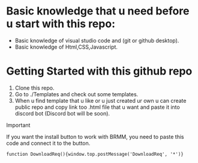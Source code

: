 # Basic knowledge that u need before u start with this repo:

- Basic knowledge of visual studio code and (git or github desktop).
- Basic knowledge of Html,CSS,Javascript.

# Getting Started with this github repo

1. Clone this repo.
2. Go to ./Templates and check out some templates.
3. When u find template that u like or u just created ur own u can create public repo and copy link too .html file that u want and paste it into discord bot (Discord bot will be soon).

> [!IMPORTANT]
> If you want the install button to work with BRMM, you need to paste this code and connect it to the button.
> 
> ```function DownloadReq(){window.top.postMessage('DownloadReq', '*')}```
